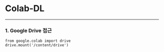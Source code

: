 # Colab-DL
----

### 1. Google Drive 접근

```
from google.colab import drive
drive.mount('/content/drive')
```


